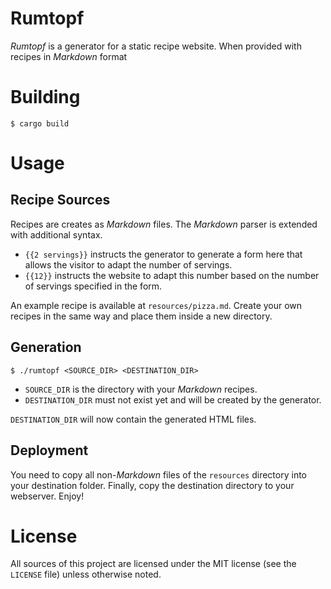 # Rumtopf

_Rumtopf_ is a generator for a static recipe website.
When provided with recipes in _Markdown_ format

# Building

`$ cargo build`

# Usage

## Recipe Sources

Recipes are creates as _Markdown_ files.
The _Markdown_ parser is extended with additional syntax.

- `{{2 servings}}` instructs the generator to generate a form here that allows
  the visitor to adapt the number of servings.
- `{{12}}` instructs the website to adapt this number based on the number of
  servings specified in the form.

An example recipe is available at `resources/pizza.md`.
Create your own recipes in the same way and place them inside a new directory.

## Generation

`$ ./rumtopf <SOURCE_DIR> <DESTINATION_DIR>`

- `SOURCE_DIR` is the directory with your _Markdown_ recipes.
- `DESTINATION_DIR` must not exist yet and will be created by the generator.

`DESTINATION_DIR` will now contain the generated HTML files.

## Deployment

You need to copy all non-_Markdown_ files of the `resources` directory into your
destination folder.
Finally, copy the destination directory to your webserver.
Enjoy!

# License

All sources of this project are licensed under the MIT license (see the
`LICENSE` file) unless otherwise noted.
